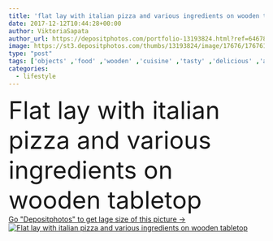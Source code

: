 ```yaml
---
title: 'flat lay with italian pizza and various ingredients on wooden tabletop'
date: 2017-12-12T10:44:28+00:00
author: ViktoriaSapata
author_url: https://depositphotos.com/portfolio-13193824.html?ref=64678756
image: https://st3.depositphotos.com/thumbs/13193824/image/17676/176761106/api_thumb_450.jpg?forcejpeg=true
type: "post"
tags: ['objects' ,'food' ,'wooden' ,'cuisine' ,'tasty' ,'delicious' ,'appetizing' ,'yummy' ,'meal' ,'eating' ,'nutrition' ,'cookery' ,'lifestyle' ,'culinary' ,'unhealthy' ,'wood' ,'cheese' ,'italian' ,'parmesan' ,'surface' ,'ingredients' ,'appetite' ,'various' ,'spices' ,'pizza' ,'tabletop' ,'arranged' ,'olive oil' ,'junk food' ,'top view' ,'cherry tomatoes' ,'from above' ,'food styling' ,'food composition' ,'flat lay' ]
categories: 
  - lifestyle
---
```

<div aling="center">
            <font size="60"> Flat lay with italian pizza and various ingredients on wooden tabletop</font>   
</div>
<div>
    <a href='https://st3.depositphotos.com/thumbs/13193824/image/17676/176761106/api_thumb_450.jpg?forcejpeg=true?ref=64678756' target=_blank > Go "Depositphotos" to get lage size of this picture ->
        <img href='https://st3.depositphotos.com/thumbs/13193824/image/17676/176761106/api_thumb_450.jpg?forcejpeg=true?ref=64678756' src='https://st3.depositphotos.com/13193824/17676/i/950/depositphotos_176761106-stock-photo-flat-lay-italian-pizza-various.jpg?forcejpeg=true' alt='Flat lay with italian pizza and various ingredients on wooden tabletop' >
    </a>
</div>
